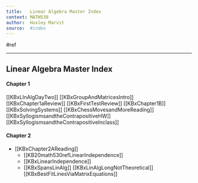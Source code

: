 ```yaml
---
title:   Linear Algebra Master Index
context: MATH530
author:  Huxley Marvit
source:  #index
---
```


#ref

---

## Linear Algebra Master Index

####  Chapter 1
[[KBxLInAlgDayTwo]]
[[KBxGroupAndMatricesIntro]]
[[KBxChapter1aReview]]
[[KBxFirstTestReview]]
[[KBxChapter1B]]
[[KBxSolvingSystems]]
[[KBxChessMovesandMoreReading]]
[[KBxSyllogismsandtheContrapositiveHW]]
[[KBxSyllogismsandtheContrapositiveInclass]]

#### Chapter 2
- [[KBxChapter2AReading]]
	- [[KB20math530refLinearIndependence]]
	- [[KBxLinearIndependence]]
	- [[KBxSpansLinAlg]]
[[KBxLinAlgLongNotTheoretical]]
[[KBxBestFitLinesViaMatrixEquations]]

